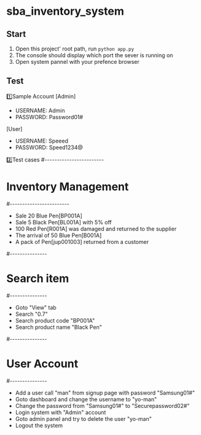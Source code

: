 # sba_inventory_system

## Start
1. Open this project' root path, run ```python app.py```
2. The console should display which port the sever is running on 
3. Open system pannel with your prefence browser

## Test

1️⃣Sample Account
[Admin] 
- USERNAME: Admin
- PASSWORD: Password01#

[User]
- USERNAME: Speeed
- PASSWORD: Speed1234@

2️⃣Test cases
#------------------------
# Inventory Management
#------------------------
- Sale 20 Blue Pen[BP001A]
- Sale 5 Black Pen[BL001A] with 5% off
- 100 Red Pen[R001A] was damaged and returned to the supplier
- The arrival of 50 Blue Pen[B001A]
- A pack of Pen[jup001003] returned from a customer

#---------------
# Search item
#---------------
- Goto "View" tab
- Search "0.7"
- Search product code "BP001A"
- Search product name "Black Pen"


#---------------
# User Account
#---------------
- Add a user call "man" from signup page with password "Samsung01#"
- Goto dashboard and change the username to "yo-man"
- Change the password from "Samsung01#" to "Securepassword02#"
- Login system with "Admin" account 
- Goto admin panel and try to delete the user "yo-man"
- Logout the system
